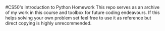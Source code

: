 #CS50's Introduction to Python Homework
This repo serves as an archive of my work in this course and toolbox for future coding endeavours.
If this helps solving your own problem set feel free to use it as reference but direct copying is highly unrecommended.
